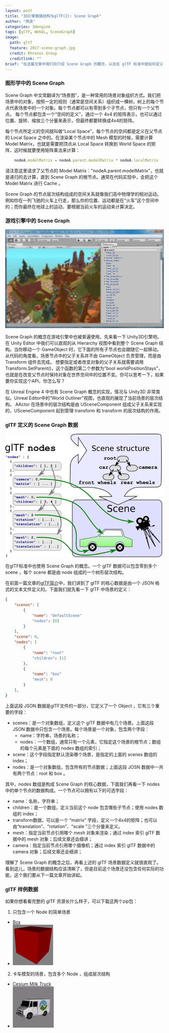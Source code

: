 ```yaml
---
layout: post
title: "3D引擎数据结构与glTF(2): Scene Graph"
author: "燕良"
categories: 3dengine
tags: [glTF, WebGL, SceneGraph]
image:
  path: gltf
  feature: 2017-scene-graph.jpg
  credit: Khronos Group
  creditlink: ""
brief: "在这篇文章中我们将介绍 Scene Graph 的概念，以及在 glTF 标准中是如何定义 Scene Graph 数据的。"
---
```


### 图形学中的 Scene Graph

Scene Graph 中文常翻译为“场景图”，是一种常用的场景对象组织方式。我们把场景中的对象，按照一定的规则（通常是空间关系）组织成一棵树，树上的每个节点代表场景中的一个对象。每个节点都可以有零到多个子节点，但只有一个父节点。 每个节点都包含一个“空间的定义”，通过一个 4x4 的矩阵表示，也可以通过位置、旋转、缩放三个分量来表示，但最终都要转换成4x4的矩阵。

每个节点所定义的空间就叫做“Local Space”，每个节点的空间都是定义在父节点的 Local Space 之中的。在渲染某个节点中的 Mesh 模型的时候，需要计算 Model Matrix，也就是需要把顶点从 Local Space 转换到 World Space 的矩阵，这时候就要使用矩阵乘法来计算：
```javascript
    nodeA.modelMatrix = nodeA.parent.modelMatrix * nodeA.localMatrix  
```
请注意这里请求了父节点的 Model Matrix："nodeA.parent.modelMatrix"，也就是递归的去计算，直到 Scene Graph 的根节点。通常在代码实现中，会把这个 Model Matrix 进行 Cache 。

Scene Graph 的节点层次结构组成的空间关系就像我们高中物理学的相对运动。例如你在一列飞驰的火车上行走，那么你的位置、运动都是在“火车”这个空间中的；而你最终在地球上的运动，要根据当前火车的运动来计算决定。

### 游戏引擎中的 Scene Graph

![unity_scene](/assets/img/gltf/2017-unity-scene.png)  

Scene Graph 的概念在游戏引擎中也被普遍使用，先来看一下 Unity3D引擎吧。在 Unity Editor 中我们可以直观的从 Hierarchy 视图中看到整个 Scene Graph 结构。当你移动一个 GameObject 时，它下面的所有子节点也会跟随它一起移动。  从代码的角度看，场景节点中的父子关系并不由 GameObject 负责管理，而是由 Transform 组件去完成。 想要指定或者改变对象的父子关系就需要调用 Transform.SetParent()，这个函数的第二个参数为“bool worldPositionStays”，也就是在改变父节点时保持对象在世界空间中的位置不变。你可以思考一下，如果要你实现这个API，你怎么写？

在 Unreal Engine 4 中也有 Scene Graph 概念的实现，情况与 Unity3D 非常类似。Unreal Editor中的“World Outliner”视图，也直观的展现了当前场景的层次结构。 AActor 在场景中的层次结构是由 USceneComponent 组成父子关系来实现的，USceneComponent 起到管理 transform 和 transform 的层次结构的作用。  

### glTF 定义的 Scene Graph 数据

![gltf_scene_graph](/assets/img/gltf/2017-gltf-scenegraph.png)  

在glTF标准中也使用 Scene Graph 的概念。一个 glTF 数据可以包含零到多个 scene ，每个 scene 都是由 node 组成的一个树形层次结构。

在前面一篇文章的[glTF简介](/3dengine/gltf-intro.html)中，我们讲到了 glTF 的核心数据是由一个 JSON 格式的文本文件定义的。下面我们就先看一下 glTF 中场景的定义：
``` json
{
    "scenes": [
        {
            "name": "defaultScene"
            "nodes": [0]
        }
    ],
    "scene": 0,    
    "nodes": [
        {
            "name": "root"
            "children": [1]
        },
        {
            "name": "box"
            "mesh": 0
        }
    ],
}
```

上面这段 JSON 数据是glTF文件的一部分，它定义了一个 Object ，它有三个重要的字段：
* scenes：是一个对象数组，定义这个 glTF 数据中有几个场景。上面这段 JSON 数据中只包含一个场景。每个场景是一个对象，包含两个字段：
    * name：字符串，场景的名称；
    * nodes：一个数组，通常只有一个元素，它指定这个场景的根节点；数组的每个元素是下面的 nodes 数组的索引；
* scene：这个字段指定默认渲染哪个场景，是指定的上面的 scenes 数组的 index；
* nodes：是一个对象数组，包含所有的节点数据；上面这段 JOSN 数据中一共有两个节点：root 和 box 。

其中，nodes 数组是构成 Scene Graph 的核心数据，下面我们再看一下 nodes 中的单个节点的数据构成。一个节点可以拥有以下的可选字段：
* name：名称，字符串；
* children：是一个数组，定义当前这个 node 包含哪些子节点；使用 nodes 数组的 index；
* transform数据，可以是一个 “matrix” 字段，定义一个4x4的矩阵；也可以由“translation”、“rotation”、“scale ”三个分量来定义。
* mesh：指定当前节点引用哪个 mesh 对象来渲染；通过 index 索引 glTF 数据中的 mesh 对象；后续文章还会细讲；
* camera：指定当前节点引用哪个摄像机；通过 index 索引 glTF 数据中的 camera 对象；后续文章还会细讲；

理解了 Scene Graph 的概念之后，再看上述的 glTF 场景数据定义就很直观了。看到这儿，场景的数据结构应该清晰了，但是目前这个场景还没包含任何实际的功能，这个我们要从下一篇文章开始讲起。

### glTF 样例数据

如果你想看看完整的 glTF 资源长什么样子，可以下载这两个zip包：

1. 只包含一个 Node 的简单场景
  * [Box](/assets/img/gltf/box.zip)    
  * ![gltf_box](/assets/img/gltf/2017-gltf-box.png)  

2. 卡车模型的场景，包含多个 Node ，组成层次结构
  * [Cesium Milk Truck](/assets/img/gltf/truck.zip)  
  * ![gltf_truck](/assets/img/gltf/2017-gltf-truck.gif)  
